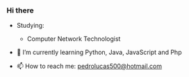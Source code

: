 ### Hi there

- Studying:
  - Computer Network Technologist

- 🌱 I’m currently learning Python, Java, JavaScript and Php

- 📫 How to reach me: pedrolucas500@hotmail.com
